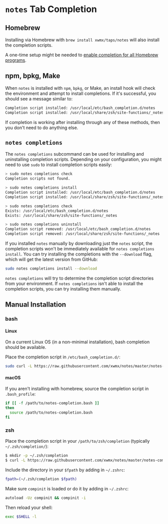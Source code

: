 # `notes` Tab Completion

## Homebrew

Installing via Homebrew with `brew install xwmx/taps/notes` will also
install the completion scripts.

A one-time setup might be needed to [enable completion for all Homebrew
programs](https://docs.brew.sh/Shell-Completion).

## npm, bpkg, Make

When `notes` is installed with `npm`, `bpkg`, or Make, an install hook will
check the environment and attempt to install completions. If it's successful,
you should see a message similar to:

```bash
Completion script installed: /usr/local/etc/bash_completion.d/notes
Completion script installed: /usr/local/share/zsh/site-functions/_notes
```

If completion is working after installing through any of these methods, then
you don't need to do anything else.

## `notes completions`

The `notes completions` subcommand can be used for installing and uninstalling
completion scripts. Depending on your configuration, you might need to use
`sudo` to install completion scripts easily:

```bash
> sudo notes completions check
Completion scripts not found.

> sudo notes completions install
Completion script installed: /usr/local/etc/bash_completion.d/notes
Completion script installed: /usr/local/share/zsh/site-functions/_notes

> sudo notes completions check
Exists: /usr/local/etc/bash_completion.d/notes
Exists: /usr/local/share/zsh/site-functions/_notes

> sudo notes completions uninstall
Completion script removed: /usr/local/etc/bash_completion.d/notes
Completion script removed: /usr/local/share/zsh/site-functions/_notes
```

If you installed `notes` manually by downloading just the `notes` script,
the completion scripts won't be immediately available for
`notes completions install`. You can try installing the completions with
the `--download` flag, which will get the latest version from GitHub:

```bash
sudo notes completions install --download
```

`notes completions` will try to determine the completion script directories
from your environment. If `notes completions` isn't able to install
the completion scripts, you can try installing them manually.

## Manual Installation

### bash

#### Linux

On a current Linux OS (in a non-minimal installation), bash completion should
be available.

Place the completion script in `/etc/bash_completion.d/`:

```bash
sudo curl -L https://raw.githubusercontent.com/xwmx/notes/master/notes-completion.bash -o /etc/bash_completion.d/notes
```

#### macOS

If you aren't installing with homebrew, source the completion script in
`.bash_profile`:

```sh
if [[ -f /path/to/notes-completion.bash ]]
then
  source /path/to/notes-completion.bash
fi
```

### zsh

Place the completion script in your `/path/to/zsh/completion` (typically
`~/.zsh/completion/`):

```bash
$ mkdir -p ~/.zsh/completion
$ curl -L https://raw.githubusercontent.com/xwmx/notes/master/notes-completion.zsh > ~/.zsh/completion/_notes
```
Include the directory in your `$fpath` by adding in `~/.zshrc`:

```bash
fpath=(~/.zsh/completion $fpath)
```

Make sure `compinit` is loaded or do it by adding in `~/.zshrc`:

```bash
autoload -Uz compinit && compinit -i
```

Then reload your shell:

```bash
exec $SHELL -l
```
